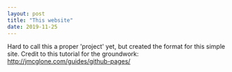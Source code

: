 ```yaml
---
layout: post
title: "This website"
date: 2019-11-25
---
```


Hard to call this a proper 'project' yet, but created the format for this simple site.
Credit to this tutorial for the groundwork:
http://jmcglone.com/guides/github-pages/
